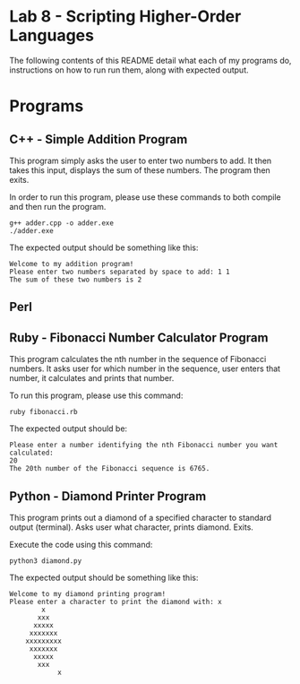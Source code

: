 # Lab 8 - Scripting Higher-Order Languages
The following contents of this README detail what each of my programs do, instructions on how to run run them, along with expected output.

# Programs

## C++ - Simple Addition Program
This program simply asks the user to enter two numbers to add. It then takes this input, displays the sum of these numbers. The program then exits.

In order to run this program, please use these commands to both compile and then run the program.

	g++ adder.cpp -o adder.exe
	./adder.exe

The expected output should be something like this:

	Welcome to my addition program!
	Please enter two numbers separated by space to add: 1 1
	The sum of these two numbers is 2
	
## Perl

## Ruby - Fibonacci Number Calculator Program
This program calculates the nth number in the sequence of Fibonacci numbers. It asks user for which number in the sequence, user enters that number, it calculates and prints that number.

To run this program, please use this command:

	ruby fibonacci.rb

The expected output should be:

	Please enter a number identifying the nth Fibonacci number you want calculated:
	20
	The 20th number of the Fibonacci sequence is 6765.


## Python - Diamond Printer Program
This program prints out a diamond of a specified character to standard output (terminal). Asks user what character, prints diamond. Exits.

Execute the code using this command:

	python3 diamond.py

The expected output should be something like this:
	
	Welcome to my diamond printing program!
	Please enter a character to print the diamond with: x
    		x
   	       xxx
  	      xxxxx
 	     xxxxxxx
	    xxxxxxxxx
 	     xxxxxxx
  	      xxxxx
   	       xxx
    	        x

